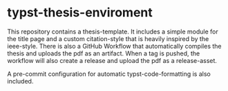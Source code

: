 # typst-thesis-enviroment

This repository contains a thesis-template. It includes a simple module for the title page and a custom citation-style that is heavily inspired by the ieee-style.
There is also a GitHub Workflow that automatically compiles the thesis and uploads the pdf as an artifact.
When a tag is pushed, the workflow will also create a release and upload the pdf as a release-asset.

A pre-commit configuration for automatic typst-code-formatting is also included.